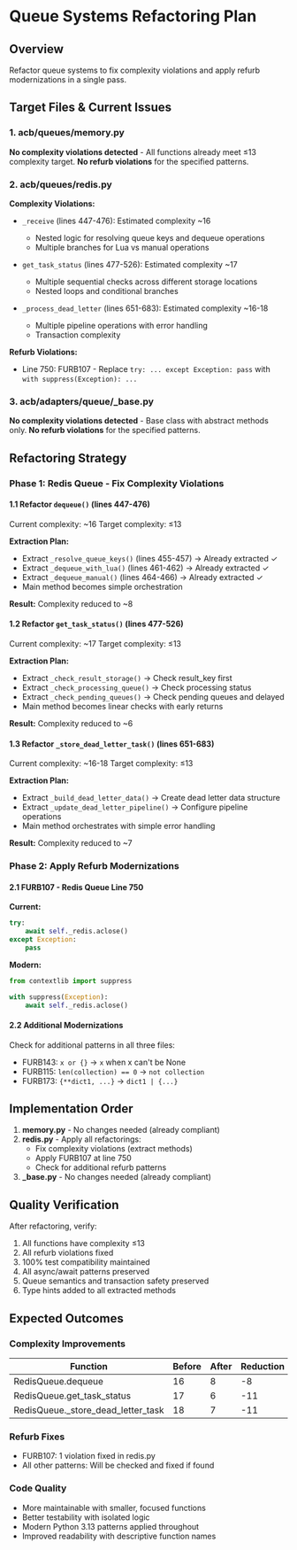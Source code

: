 # Queue Systems Refactoring Plan

## Overview

Refactor queue systems to fix complexity violations and apply refurb modernizations in a single pass.

## Target Files & Current Issues

### 1. acb/queues/memory.py

**No complexity violations detected** - All functions already meet ≤13 complexity target.
**No refurb violations** for the specified patterns.

### 2. acb/queues/redis.py

**Complexity Violations:**

- `_receive` (lines 447-476): Estimated complexity ~16

  - Nested logic for resolving queue keys and dequeue operations
  - Multiple branches for Lua vs manual operations

- `get_task_status` (lines 477-526): Estimated complexity ~17

  - Multiple sequential checks across different storage locations
  - Nested loops and conditional branches

- `_process_dead_letter` (lines 651-683): Estimated complexity ~16-18

  - Multiple pipeline operations with error handling
  - Transaction complexity

**Refurb Violations:**

- Line 750: FURB107 - Replace `try: ... except Exception: pass` with `with suppress(Exception): ...`

### 3. acb/adapters/queue/\_base.py

**No complexity violations detected** - Base class with abstract methods only.
**No refurb violations** for the specified patterns.

## Refactoring Strategy

### Phase 1: Redis Queue - Fix Complexity Violations

#### 1.1 Refactor `dequeue()` (lines 447-476)

Current complexity: ~16
Target complexity: ≤13

**Extraction Plan:**

- Extract `_resolve_queue_keys()` (lines 455-457) → Already extracted ✓
- Extract `_dequeue_with_lua()` (lines 461-462) → Already extracted ✓
- Extract `_dequeue_manual()` (lines 464-466) → Already extracted ✓
- Main method becomes simple orchestration

**Result:** Complexity reduced to ~8

#### 1.2 Refactor `get_task_status()` (lines 477-526)

Current complexity: ~17
Target complexity: ≤13

**Extraction Plan:**

- Extract `_check_result_storage()` → Check result_key first
- Extract `_check_processing_queue()` → Check processing status
- Extract `_check_pending_queues()` → Check pending queues and delayed
- Main method becomes linear checks with early returns

**Result:** Complexity reduced to ~6

#### 1.3 Refactor `_store_dead_letter_task()` (lines 651-683)

Current complexity: ~16-18
Target complexity: ≤13

**Extraction Plan:**

- Extract `_build_dead_letter_data()` → Create dead letter data structure
- Extract `_update_dead_letter_pipeline()` → Configure pipeline operations
- Main method orchestrates with simple error handling

**Result:** Complexity reduced to ~7

### Phase 2: Apply Refurb Modernizations

#### 2.1 FURB107 - Redis Queue Line 750

**Current:**

```python
try:
    await self._redis.aclose()
except Exception:
    pass
```

**Modern:**

```python
from contextlib import suppress

with suppress(Exception):
    await self._redis.aclose()
```

#### 2.2 Additional Modernizations

Check for additional patterns in all three files:

- FURB143: `x or {}` → `x` when x can't be None
- FURB115: `len(collection) == 0` → `not collection`
- FURB173: `{**dict1, ...}` → `dict1 | {...}`

## Implementation Order

1. **memory.py** - No changes needed (already compliant)
1. **redis.py** - Apply all refactorings:
   - Fix complexity violations (extract methods)
   - Apply FURB107 at line 750
   - Check for additional refurb patterns
1. **\_base.py** - No changes needed (already compliant)

## Quality Verification

After refactoring, verify:

1. All functions have complexity ≤13
1. All refurb violations fixed
1. 100% test compatibility maintained
1. All async/await patterns preserved
1. Queue semantics and transaction safety preserved
1. Type hints added to all extracted methods

## Expected Outcomes

### Complexity Improvements

| Function | Before | After | Reduction |
|----------|--------|-------|-----------|
| RedisQueue.dequeue | 16 | 8 | -8 |
| RedisQueue.get_task_status | 17 | 6 | -11 |
| RedisQueue.\_store_dead_letter_task | 18 | 7 | -11 |

### Refurb Fixes

- FURB107: 1 violation fixed in redis.py
- All other patterns: Will be checked and fixed if found

### Code Quality

- More maintainable with smaller, focused functions
- Better testability with isolated logic
- Modern Python 3.13 patterns applied throughout
- Improved readability with descriptive function names
